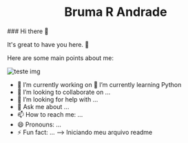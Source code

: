 <h1 align="center"> Bruma R Andrade </h1>
### Hi there 👋

It's great to have you here. 🙂

Here are some main points about me:

![teste img](C:\brumaandrade\programadora2.PNG)


- 🔭 I’m currently working on 
🌱 I’m currently learning Python
- 👯 I’m looking to collaborate on ...
- 🤔 I’m looking for help with ...
- 💬 Ask me about ...
- 📫 How to reach me: ...
- 😄 Pronouns: ...
- ⚡ Fun fact: ...
-->
Iniciando meu arquivo readme